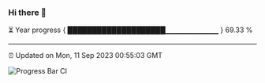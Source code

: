### Hi there 👋

⏳ Year progress { ████████████████████▁▁▁▁▁▁▁▁▁▁ } 69.33 %

---

⏰ Updated on Mon, 11 Sep 2023 00:55:03 GMT

![Progress Bar CI](https://github.com/JuvenileQ/Progress-Bar-CI/workflows/main/badge.svg)
